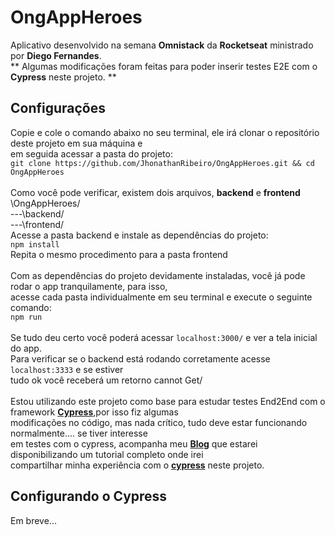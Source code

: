 # OngAppHeroes
Aplicativo desenvolvido na semana **Omnistack** da **Rocketseat** ministrado por **Diego Fernandes**.<br/>
** Algumas modificações foram feitas para poder inserir testes E2E com o **Cypress** neste projeto. ** <br/>

## Configurações 
Copie e cole o comando abaixo no seu terminal, ele irá clonar o repositório deste projeto em sua máquina e <br/>
em seguida acessar a pasta do projeto:<br/>
```git clone https://github.com/JhonathanRibeiro/OngAppHeroes.git && cd OngAppHeroes```
<br/><br/>
Como você pode verificar, existem dois arquivos, **backend** e **frontend**<br/>
\OngAppHeroes/<br/>
 ---\backend/<br/>
 ---\frontend/
 <br/>
 Acesse a pasta backend e instale as dependências do projeto:<br/>
 ```npm install```<br/>
 Repita o mesmo procedimento para a pasta frontend
 <br/><br/>
 Com as dependências do projeto devidamente instaladas, você já pode rodar o app tranquilamente, para isso,<br/>
 acesse cada pasta individualmente em seu terminal e execute o seguinte comando:<br/>
 ```npm run```<br/>
 <br/>
 Se tudo deu certo você poderá acessar ```localhost:3000/``` e ver a tela inicial do app.<br/>
 Para verificar se o backend está rodando corretamente acesse ```localhost:3333```  e se estiver<br/>
 tudo ok você receberá um retorno cannot Get/<br/>
 <br/>
 Estou utilizando este projeto como base para estudar testes End2End com o framework **[Cypress](https://jhonathanribeiro.netlify.app/cypress-introdu%C3%A7%C3%A3o-aos-testes-end2end-01/)**,por isso fiz algumas <br/>
 modificações no código, mas nada crítico, tudo deve estar funcionando normalmente.... se tiver interesse<br/>
 em testes com o cypress, acompanha meu **[Blog](https://jhonathanribeiro.netlify.app/cypress-introdu%C3%A7%C3%A3o-aos-testes-end2end-01/)** que estarei disponibilizando um tutorial completo onde irei<br/>compartilhar minha experiência com o **[cypress](https://jhonathanribeiro.netlify.app/cypress-introdu%C3%A7%C3%A3o-aos-testes-end2end-01/)** neste projeto.
 
## Configurando o Cypress
Em breve...
